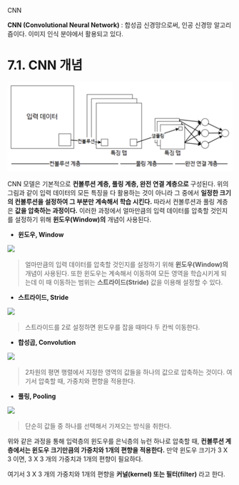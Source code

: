 CNN

**CNN (Convolutional Neural Network)** : 합성곱 신경망으로써, 인공 신경망 알고리즘이다. 이미지 인식 분야에서 활용되고 있다.



# 7.1. CNN 개념

<img src="../capture/스크린샷 2019-07-24 오후 9.04.31.png">

CNN 모델은 기본적으로 **컨볼루션 계층, 풀링 계층, 완전 연결 계층으로** 구성된다. 위의 그림과 같이 입력 데이터의 모든 특징을 다 활용하는 것이 아니라 그 중에서 **일정한 크기의 컨볼루션을 설정하여 그 부분만 계속해서 학습 시킨다.** 따라서 컨볼루션과 풀링 계층은 **값을 압축하는 과정이다.** 이러한 과정에서 얼마만큼의 입력 데이터를 압축할 것인지를 설정하기 위해 **윈도우(Window)의** 개념이 사용된다.



* **윈도우, Window**

<img src="../capture/스크린샷 2019-07-24 오후 9.20.58.png" width=400>

> 얼마만큼의 입력 데이터를 압축할 것인지를 설정하기 위해 **윈도우(Window)의** 개념이 사용된다. 또한 윈도우는 계속해서 이동하여 모든 영역을 학습시키게 되는데 이 때 이동하는 범위는 **스트라이드(Stride)** 값을 이용해 설정할 수 있다.



* **스트라이드, Stride**

<img src="../capture/스크린샷 2019-07-24 오후 9.25.27.png" width=300>

> 스트라이드를 2로 설정하면 윈도우를 잡을 때마다 두 칸씩 이동한다.



* **합성곱, Convolution**

<img src="http://deeplearning.stanford.edu/wiki/images/6/6c/Convolution_schematic.gif">

> 2차원의 평면 행렬에서 지정한 영역의 값들을 하나의 값으로 압축하는 것이다. 여기서 압축할 때, 가중치와 편향을 적용한다. 



* **풀링, Pooling**

<img src="https://taewanmerepo.github.io/2018/02/cnn/maxpulling.png">

> 단순히 값들 중 하나를 선택해서 가져오는 방식을 취한다.



위와 같은 과정을 통해 입력층의 윈도우를 은닉층의 뉴런 하나로 압축할 때, **컨볼루션 계층에서는 윈도우 크기만큼의 가중치와 1개의 편향을 적용한다.** 만약 윈도우 크기가 3 X 3 이면, 3 X 3 개의 가중치과 1개의 편향이 필요하다.

여기서 3 X 3 개의 가중치와 1개의 편향을 **커널(kernel) 또는 필터(filter)** 라고 한다.